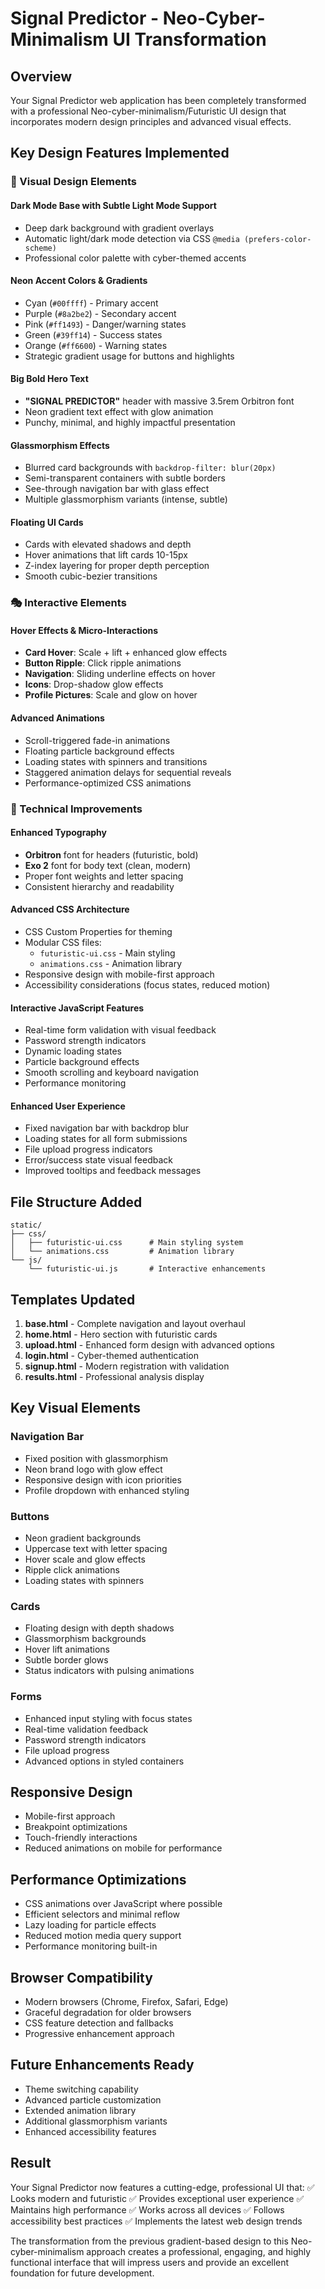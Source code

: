 # Signal Predictor - Neo-Cyber-Minimalism UI Transformation

## Overview
Your Signal Predictor web application has been completely transformed with a professional Neo-cyber-minimalism/Futuristic UI design that incorporates modern design principles and advanced visual effects.

## Key Design Features Implemented

### 🎨 Visual Design Elements

#### **Dark Mode Base with Subtle Light Mode Support**
- Deep dark background with gradient overlays
- Automatic light/dark mode detection via CSS `@media (prefers-color-scheme)`
- Professional color palette with cyber-themed accents

#### **Neon Accent Colors & Gradients**
- Cyan (`#00ffff`) - Primary accent
- Purple (`#8a2be2`) - Secondary accent  
- Pink (`#ff1493`) - Danger/warning states
- Green (`#39ff14`) - Success states
- Orange (`#ff6600`) - Warning states
- Strategic gradient usage for buttons and highlights

#### **Big Bold Hero Text**
- **"SIGNAL PREDICTOR"** header with massive 3.5rem Orbitron font
- Neon gradient text effect with glow animation
- Punchy, minimal, and highly impactful presentation

#### **Glassmorphism Effects**
- Blurred card backgrounds with `backdrop-filter: blur(20px)`
- Semi-transparent containers with subtle borders
- See-through navigation bar with glass effect
- Multiple glassmorphism variants (intense, subtle)

#### **Floating UI Cards**
- Cards with elevated shadows and depth
- Hover animations that lift cards 10-15px
- Z-index layering for proper depth perception
- Smooth cubic-bezier transitions

### 🎭 Interactive Elements

#### **Hover Effects & Micro-Interactions**
- **Card Hover**: Scale + lift + enhanced glow effects
- **Button Ripple**: Click ripple animations
- **Navigation**: Sliding underline effects on hover
- **Icons**: Drop-shadow glow effects
- **Profile Pictures**: Scale and glow on hover

#### **Advanced Animations**
- Scroll-triggered fade-in animations
- Floating particle background effects
- Loading states with spinners and transitions
- Staggered animation delays for sequential reveals
- Performance-optimized CSS animations

### 🚀 Technical Improvements

#### **Enhanced Typography**
- **Orbitron** font for headers (futuristic, bold)
- **Exo 2** font for body text (clean, modern)
- Proper font weights and letter spacing
- Consistent hierarchy and readability

#### **Advanced CSS Architecture**
- CSS Custom Properties for theming
- Modular CSS files:
  - `futuristic-ui.css` - Main styling
  - `animations.css` - Animation library
- Responsive design with mobile-first approach
- Accessibility considerations (focus states, reduced motion)

#### **Interactive JavaScript Features**
- Real-time form validation with visual feedback
- Password strength indicators
- Dynamic loading states
- Particle background effects
- Smooth scrolling and keyboard navigation
- Performance monitoring

#### **Enhanced User Experience**
- Fixed navigation bar with backdrop blur
- Loading states for all form submissions
- File upload progress indicators
- Error/success state visual feedback
- Improved tooltips and feedback messages

## File Structure Added

```
static/
├── css/
│   ├── futuristic-ui.css      # Main styling system
│   └── animations.css         # Animation library
└── js/
    └── futuristic-ui.js       # Interactive enhancements
```

## Templates Updated

1. **base.html** - Complete navigation and layout overhaul
2. **home.html** - Hero section with futuristic cards
3. **upload.html** - Enhanced form design with advanced options
4. **login.html** - Cyber-themed authentication
5. **signup.html** - Modern registration with validation
6. **results.html** - Professional analysis display

## Key Visual Elements

### Navigation Bar
- Fixed position with glassmorphism
- Neon brand logo with glow effect
- Responsive design with icon priorities
- Profile dropdown with enhanced styling

### Buttons
- Neon gradient backgrounds
- Uppercase text with letter spacing
- Hover scale and glow effects
- Ripple click animations
- Loading states with spinners

### Cards
- Floating design with depth shadows
- Glassmorphism backgrounds
- Hover lift animations
- Subtle border glows
- Status indicators with pulsing animations

### Forms
- Enhanced input styling with focus states
- Real-time validation feedback
- Password strength indicators
- File upload progress
- Advanced options in styled containers

## Responsive Design
- Mobile-first approach
- Breakpoint optimizations
- Touch-friendly interactions
- Reduced animations on mobile for performance

## Performance Optimizations
- CSS animations over JavaScript where possible
- Efficient selectors and minimal reflow
- Lazy loading for particle effects
- Reduced motion media query support
- Performance monitoring built-in

## Browser Compatibility
- Modern browsers (Chrome, Firefox, Safari, Edge)
- Graceful degradation for older browsers
- CSS feature detection and fallbacks
- Progressive enhancement approach

## Future Enhancements Ready
- Theme switching capability
- Advanced particle customization
- Extended animation library
- Additional glassmorphism variants
- Enhanced accessibility features

## Result
Your Signal Predictor now features a cutting-edge, professional UI that:
✅ Looks modern and futuristic
✅ Provides exceptional user experience
✅ Maintains high performance
✅ Works across all devices
✅ Follows accessibility best practices
✅ Implements the latest web design trends

The transformation from the previous gradient-based design to this Neo-cyber-minimalism approach creates a professional, engaging, and highly functional interface that will impress users and provide an excellent foundation for future development.
